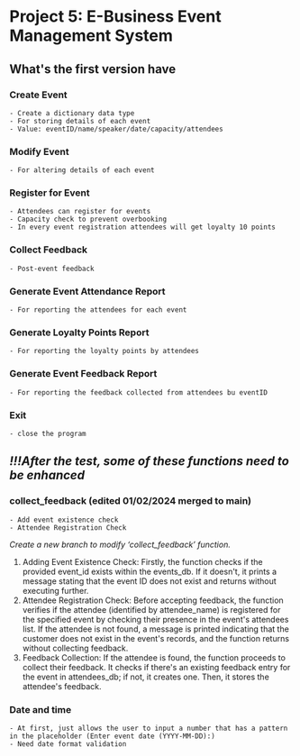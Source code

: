 # Project 5: E-Business Event Management System 


## What's the first version have

### Create Event
	- Create a dictionary data type
 	- For storing details of each event
  	- Value: eventID/name/speaker/date/capacity/attendees
### Modify Event
 	- For altering details of each event
### Register for Event
	- Attendees can register for events
 	- Capacity check to prevent overbooking
  	- In every event registration attendees will get loyalty 10 points
### Collect Feedback
	- Post-event feedback
### Generate Event Attendance Report
	- For reporting the attendees for each event
### Generate Loyalty Points Report
	- For reporting the loyalty points by attendees
### Generate Event Feedback Report
	- For reporting the feedback collected from attendees bu eventID
### Exit
	- close the program

## *!!!After the test, some of these functions need to be enhanced* ##

### collect_feedback (edited 01/02/2024 merged to main)
	- Add event existence check
  	- Attendee Registration Check
   *Create a new branch to modify ‘collect_feedback’ function.*
1. Adding Event Existence Check: Firstly, the function checks if the provided event_id exists within the events_db. If it doesn't, it prints a message stating that the event ID does not exist and returns without executing further.
2. Attendee Registration Check: Before accepting feedback, the function verifies if the attendee (identified by attendee_name) is registered for the specified event by checking their presence in the event's attendees list. If the attendee is not found, a message is printed indicating that the customer does not exist in the event's records, and the function returns without collecting feedback.
3. Feedback Collection: If the attendee is found, the function proceeds to collect their feedback. It checks if there's an existing feedback entry for the event in attendees_db; if not, it creates one. Then, it stores the attendee's feedback.
   	
### Date and time 
	- At first, just allows the user to input a number that has a pattern in the placeholder (Enter event date (YYYY-MM-DD):)
 	- Need date format validation

       
